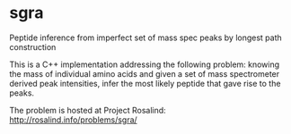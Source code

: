# sgra
Peptide inference from imperfect set of mass spec peaks by longest path construction

This is a C++ implementation addressing the following problem: knowing the mass of individual amino acids and given a set of mass
spectrometer derived peak intensities, infer the most likely peptide that gave rise to the peaks.

The problem is hosted at Project Rosalind: http://rosalind.info/problems/sgra/
